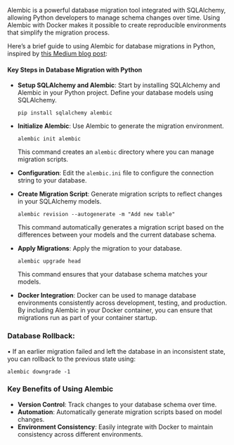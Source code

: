 
Alembic is a powerful database migration tool integrated with SQLAlchemy, allowing Python developers to manage schema changes over time. Using Alembic with Docker makes it possible to create reproducible environments that simplify the migration process.

Here’s a brief guide to using Alembic for database migrations in Python, inspired by [this Medium blog post](https://medium.com/@johnidouglasmarangon/using-migrations-in-python-sqlalchemy-with-alembic-docker-solution-bd79b219d6a):

#### Key Steps in Database Migration with Python

- **Setup SQLAlchemy and Alembic**: Start by installing SQLAlchemy and Alembic in your Python project. Define your database models using SQLAlchemy.
    
    ```
    pip install sqlalchemy alembic
    ```
    
- **Initialize Alembic**: Use Alembic to generate the migration environment.
    
    ```
    alembic init alembic
    ```
    
    This command creates an `alembic` directory where you can manage migration scripts.
    
- **Configuration**: Edit the `alembic.ini` file to configure the connection string to your database.
    
- **Create Migration Script**: Generate migration scripts to reflect changes in your SQLAlchemy models.
    
    ```
    alembic revision --autogenerate -m "Add new table"
    ```
    
    This command automatically generates a migration script based on the differences between your models and the current database schema.
    
- **Apply Migrations**: Apply the migration to your database.
    
    ```
    alembic upgrade head
    ```
    
    This command ensures that your database schema matches your models.
    
- **Docker Integration**: Docker can be used to manage database environments consistently across development, testing, and production. By including Alembic in your Docker container, you can ensure that migrations run as part of your container startup.
    
### **Database Rollback**:
• If an earlier migration failed and left the database in an inconsistent state, you can rollback to the previous state using:

`alembic downgrade -1`
### Key Benefits of Using Alembic

- **Version Control**: Track changes to your database schema over time.
- **Automation**: Automatically generate migration scripts based on model changes.
- **Environment Consistency**: Easily integrate with Docker to maintain consistency across different environments.